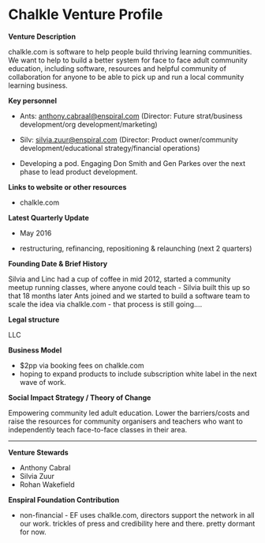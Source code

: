 # Chalkle Venture Profile

**Venture Description**

chalkle.com is software to help people build thriving learning communities. We want to help to build a better system for face to face adult community education, including software, resources and helpful community of collaboration for anyone to be able to pick up and run a local community learning business. 

**Key personnel**

*	Ants: anthony.cabraal@enspiral.com (Director: Future strat/business development/org development/marketing)
*	Silv: silvia.zuur@enspiral.com (Director: Product owner/community development/educational strategy/financial operations)

* Developing a pod. Engaging Don Smith and Gen Parkes over the next phase to lead product development. 

**Links to website or other resources**
* chalkle.com

**Latest Quarterly Update**

* May 2016

* restructuring, refinancing, repositioning & relaunching (next 2 quarters)

**Founding Date & Brief History**

Silvia and Linc had a cup of coffee in mid 2012, started a community meetup running classes, where anyone could teach - Silvia built this up so that 18 months later Ants joined and we started to build a software team to scale the idea via chalkle.com - that process is still going….

**Legal structure**

LLC

**Business Model**

* $2pp via booking fees on chalkle.com
* hoping to expand products to include subscription white label in the next wave of work. 

**Social Impact Strategy / Theory of Change**

Empowering community led adult education. Lower the barriers/costs and raise the resources for community organisers and teachers who want to independently teach face-to-face classes in their area. 

---

**Venture Stewards** 

* Anthony Cabral 
* Silvia Zuur
* Rohan Wakefield

**Enspiral Foundation Contribution**

* non-financial - EF uses chalkle.com, directors support the network in all our work. trickles of press and credibility here and there. pretty dormant for now. 
